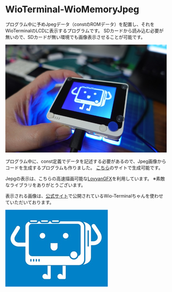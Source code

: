 # WioTerminal-WioMemoryJpeg

プログラム中に予めJpegデータ（constのROMデータ）を配置し、それをWioTerminalのLCDに表示するプログラムです。
SDカードから読み込む必要が無いので、SDカードが無い環境でも画像表示させることが可能です。

![Image](https://github.com/carcon999/WioTerminal-WioMemoryJpeg/blob/master/img/DSC00033.JPG)

プログラム中に、const定義でデータを記述する必要があるので、Jpeg画像からコードを生成するプログラムも作りました。
[こちら](https://wioterminal.s3-ap-northeast-1.amazonaws.com/index.html)のサイトで生成可能です。

Jepgの表示は、こちらの高速描画可能な[LovyanGFX](https://platformio.org/lib/show/7359/LovyanGFX)を利用しています。
※素敵なライブラリをありがとうございます。

表示される画像は、[公式サイト](https://wiki.seeedstudio.com/Wio-Terminal-Getting-Started/)で公開されているWio-Terminalちゃんを使わせていただいております。

![Image](https://github.com/carcon999/WioTerminal-WioMemoryJpeg/blob/master/img/wio.jpg)

